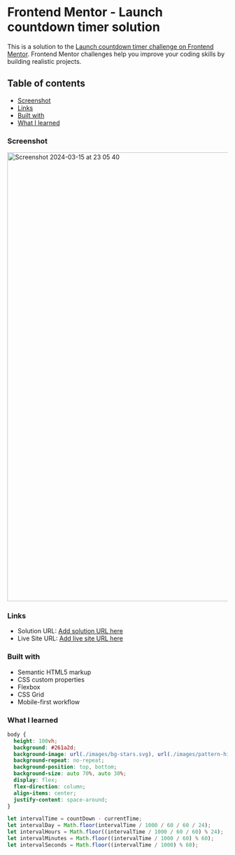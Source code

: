 # Frontend Mentor - Launch countdown timer solution

This is a solution to the [Launch countdown timer challenge on Frontend Mentor](https://www.frontendmentor.io/challenges/launch-countdown-timer-N0XkGfyz-). Frontend Mentor challenges help you improve your coding skills by building realistic projects.

## Table of contents

- [Screenshot](#screenshot)
- [Links](#links)
- [Built with](#built-with)
- [What I learned](#what-i-learned)

### Screenshot

<img width="1024" alt="Screenshot 2024-03-15 at 23 05 40" src="https://github.com/mariamo101/advice-generator-app/assets/117212859/f6aea2df-ebdf-47c6-abdc-cc80310205d3">

### Links

- Solution URL: [Add solution URL here](https://www.frontendmentor.io/challenges/launch-countdown-timer-N0XkGfyz-)
- Live Site URL: [Add live site URL here](https://your-live-site-url.com)

### Built with

- Semantic HTML5 markup
- CSS custom properties
- Flexbox
- CSS Grid
- Mobile-first workflow

### What I learned

```css
body {
  height: 100vh;
  background: #261a2d;
  background-image: url(./images/bg-stars.svg), url(./images/pattern-hills.svg);
  background-repeat: no-repeat;
  background-position: top, bottom;
  background-size: auto 70%, auto 30%;
  display: flex;
  flex-direction: column;
  align-items: center;
  justify-content: space-around;
}
```

```js
let intervalTime = countDown - currentTime;
let intervalDay = Math.floor(intervalTime / 1000 / 60 / 60 / 24);
let intervalHours = Math.floor((intervalTime / 1000 / 60 / 60) % 24);
let intervalMinutes = Math.floor((intervalTime / 1000 / 60) % 60);
let intervalSeconds = Math.floor((intervalTime / 1000) % 60);
```
